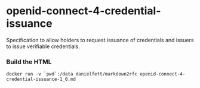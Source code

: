 # openid-connect-4-credential-issuance
Specification to allow holders to request issuance of credentials and issuers to issue verifiable credentials.

### Build the HTML ###

```docker run -v `pwd`:/data danielfett/markdown2rfc openid-connect-4-credential-issuance-1_0.md```
